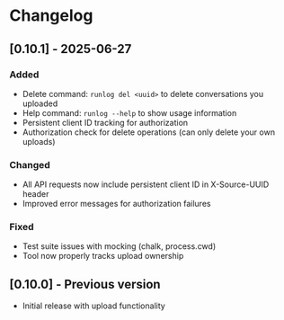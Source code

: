 # Changelog

## [0.10.1] - 2025-06-27

### Added
- Delete command: `runlog del <uuid>` to delete conversations you uploaded
- Help command: `runlog --help` to show usage information
- Persistent client ID tracking for authorization
- Authorization check for delete operations (can only delete your own uploads)

### Changed
- All API requests now include persistent client ID in X-Source-UUID header
- Improved error messages for authorization failures

### Fixed
- Test suite issues with mocking (chalk, process.cwd)
- Tool now properly tracks upload ownership

## [0.10.0] - Previous version
- Initial release with upload functionality